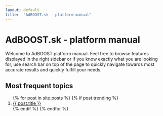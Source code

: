 ```yaml
---
layout: default
title:  "AdBOOST.sk - platform manual"
---
```


# AdBOOST.sk - platform manual


Welcome to AdBOOST platform manual. Feel free to browse features displayed in the right sidebar or if you know exactly what you are looking for, use search bar on top of the page to quickly navigate towards most accurate results and quickly fulfill your needs.

## Most frequent topics

<ol>
  {% for post in site.posts %}
    {% if post.trending %}
        <li>
          <a href="{{ post.url | prepend: site.baseurl }}">{{ post.title }}</a>
        </li>
    {% endif %}
  {% endfor %}
</ol>


